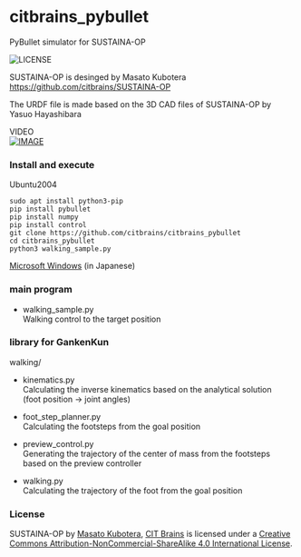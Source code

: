 # citbrains_pybullet  
PyBullet simulator for SUSTAINA-OP  

![LICENSE](https://img.shields.io/badge/License-CC%20BY--NC--SA%204.0-lightgrey.svg)

SUSTAINA-OP is desinged by Masato Kubotera  
https://github.com/citbrains/SUSTAINA-OP  

The URDF file is made based on the 3D CAD files of SUSTAINA-OP by Yasuo Hayashibara  

VIDEO  
[![IMAGE](http://img.youtube.com/vi/iXAvYs80RxA/0.jpg)](https://youtu.be/iXAvYs80RxA)

### Install and execute

Ubuntu2004  
```
sudo apt install python3-pip
pip install pybullet
pip install numpy
pip install control
git clone https://github.com/citbrains/citbrains_pybullet
cd citbrains_pybullet
python3 walking_sample.py
```

[Microsoft Windows](https://github.com/citbrains/GankenKun_pybullet/wiki/%E9%96%8B%E7%99%BA%E7%92%B0%E5%A2%83%E3%81%AE%E6%BA%96%E5%82%99) (in Japanese)

### main program

- walking_sample.py  
Walking control to the target position  

### library for GankenKun

walking/  

- kinematics.py  
Calculating the inverse kinematics based on the analytical solution  
(foot position -> joint angles)  

- foot_step_planner.py  
Calculating the footsteps from the goal position  

- preview_control.py  
Generating the trajectory of the center of mass from the footsteps based on the preview controller  

- walking.py  
Calculating the trajectory of the foot from the goal position  

### License

SUSTAINA-OP by [Masato Kubotera](https://github.com/MasatoKubotera), [CIT Brains](https://github.com/citbrains) is licensed under a [Creative Commons Attribution-NonCommercial-ShareAlike 4.0 International License](http://creativecommons.org/licenses/by-nc-sa/4.0/).  
